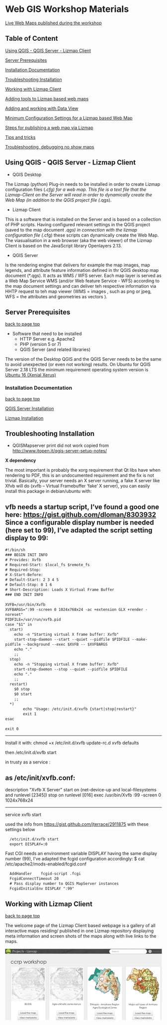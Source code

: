 # Web GIS Workshop Materials

[Live Web Maps published during the workshop](http://ws2018.terragis.net/lm33)

## Table of Content

[Using QGIS - QGIS Server - Lizmap Client](#using-qgis---qgis-server---lizmap-client)

[Server Prerequisites](#server-prerequisites)

[Installation Documentation](#installation-documentation)

[Troubleshooting Installation](#troubleshooting-installation)

[Working with Lizmap Client](#working-with-lizmap-client)

[Adding tools to Lizmap based web maps](tools.md)

[Adding and working with Data View](dataview.md)

[Minimum Configuration Settings for a Lizmap based Web Map](min_settings.md)

[Steps for publishing a web map via Lizmap](publishing_map.md)

[Tips and tricks](notes.md)

[Troubleshooting, debugging no show maps](troubleshooting.md)



## Using QGIS - QGIS Server - Lizmap Client

* QGIS Desktop

The Lizmap (python) Plug-in needs to be installed in order to create Lizmap configuration files (*.cfg) for a web map. This file is a text file that the Lizmap-Client on the Server will read in order to dynamically create the Web Map (in addition to the QGIS project file (*.qgs). 

* Lizmap Client

This is a software that is installed on the Server and is based on a collection of PHP scripts. Having configured relevant settings in the QGIS project (saved to the map document *.qgs) in connection with the lizmap configuration file (*.cfg) these scripts can dynamically create the Web Map. The viasualisation in a web browser (aka the web viewer) of the Lizmap Client is based on the JavaScript library Openlayers 2.13.


* QGIS Server

Is the rendering engine that delivers for example the map images, map legends, and attribute feature information defined in thr QGIS desktop map document (*.qgs). It  acts as WMS / WFS server. Each map layer is served as a Web Map Service WMS (and/or Web feature Service - WFS) according to the map document settings and can deliver teh respective information via HHTP request to teh map viewer (WMS = images , such as png or jpeg, WFS = the attributes and geometries as vectors ).


## Server Prerequisites

[back to page top](#web-gis-workshop-materials)

* Software that need to be installed
   * HTTP Server e.g. Apache2
   * PHP (version 5 or 7)
   * QGIS Server (and related libraries)
   
The version of the Desktop QGIS and the QGIS Server needs to be the same to avoid unexpected (or even not working) results. On Ubuntu for QGIS Server 2.18 LTS the minimum requirement operating system version is [Ubuntu 16 (Xenial Xerus)](http://releases.ubuntu.com/16.04)
 
### Installation Documentation

[back to page top](#web-gis-workshop-materials)

[QGIS Server Installation](https://docs.3liz.com/en/install/windows.html#qgis-server-installation)

[Lizmap Installation](https://docs.3liz.com/en/install/windows.html)

## Troubleshooting Installation

* QGISMapserver print did not work
copied from http://www.itopen.it/qgis-server-setup-notes/

__X dependency__

The most important is probably the xorg requirement that Qt libs have when rendering to PDF, this is an undocumented requirement and the fix is not trivial.
Basically, your server needs an X server running, a fake X server like Xfvb will do (xvfb – Virtual Framebuffer ‘fake’ X server), you can easily install this package in debian/ubuntu with:

vfb needs a startup script, I’ve found a good one here: https://gist.github.com/dloman/8303932
Since a configurable display number is needed (here set to 99), I’ve adapted the script setting display to 99:
----------
    #!/bin/sh
    ### BEGIN INIT INFO
    # Provides: Xvfb
    # Required-Start: $local_fs $remote_fs
    # Required-Stop:
    # X-Start-Before:
    # Default-Start: 2 3 4 5
    # Default-Stop: 0 1 6
    # Short-Description: Loads X Virtual Frame Buffer
    ### END INIT INFO
     
    XVFB=/usr/bin/Xvfb
    XVFBARGS=":99 -screen 0 1024x768x24 -ac +extension GLX +render -noreset"
    PIDFILE=/var/run/xvfb.pid
    case "$1" in
      start)
        echo -n "Starting virtual X frame buffer: Xvfb"
        start-stop-daemon --start --quiet --pidfile $PIDFILE --make-pidfile --background --exec $XVFB -- $XVFBARGS
        echo "."
        ;;
      stop)
        echo -n "Stopping virtual X frame buffer: Xvfb"
        start-stop-daemon --stop --quiet --pidfile $PIDFILE
        echo "."
        ;;
      restart)
        $0 stop
        $0 start
        ;;
      *)
            echo "Usage: /etc/init.d/xvfb {start|stop|restart}"
            exit 1
    esac
     
    exit 0
--------------

Install it with:
    chmod +x /etc/init.d/xvfb
    update-rc.d xvfb defaults
    
then
/etc/init.d/xvfb start


in trusty as a service :

as /etc/init/xvfb.conf:
-----------------
description     "Xvfb X Server"
start on (net-device-up
    and local-filesystems
    and runlevel [2345])
stop on runlevel [016]
exec /usr/bin/Xvfb :99 -screen 0 1024x768x24

---------------
service xvfb start

used the info from https://gist.github.com/jterrace/2911875
with these settings below
      
      /etc/init.d/xvfb start
      export DISPLAY=:0

Fast CGI needs an environment variable DISPLAY having the same display number (99), I’ve adapted the fcgid configuration accordingly:
    $ cat /etc/apache2/mods-enabled/fcgid.conf 
     
      AddHandler    fcgid-script .fcgi
      FcgidConnectTimeout 20
      # Pass display number to QGIS MapServer instances
      FcgidInitialEnv DISPLAY ":99"


## Working with Lizmap Client

[back to page top](#web-gis-workshop-materials)

The welcome page of the Lizmap Client based webpage is a gallery of all interactive maps residing/ published in one Lizmap repository displaying meta information and screen shots of the maps along with live links to the maps.

![Lizmap Web map gallery](/images/lizmap_client_gallery.png)
